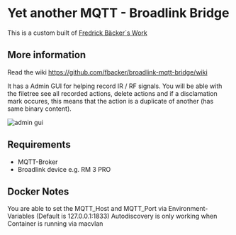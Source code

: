 # Yet another MQTT - Broadlink Bridge

This is a custom built of [Fredrick Bäcker´s Work](https://github.com/fbacker/broadlink-mqtt-bridge/)

## More information

Read the wiki https://github.com/fbacker/broadlink-mqtt-bridge/wiki

It has a Admin GUI for helping record IR / RF signals. You will be able with the filetree see all recorded actions, delete actions and if a disclamation mark occures, this means that the action is a duplicate of another (has same binary content).

![admin gui](https://raw.githubusercontent.com/fbacker/broadlink-mqtt-bridge/master/github/gui.png)

## Requirements

- MQTT-Broker
- Broadlink device e.g. RM 3 PRO


## Docker Notes

You are able to set the MQTT_Host and MQTT_Port via Environment-Variables (Default is 127.0.0.1:1833)
Autodiscovery is only working when Container is running via macvlan 



